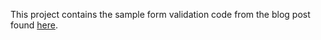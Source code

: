 This project contains the sample form validation code from the blog post found [here](http://www.pixeldonor.com/2015/apr/11/golang-form-validation/).

